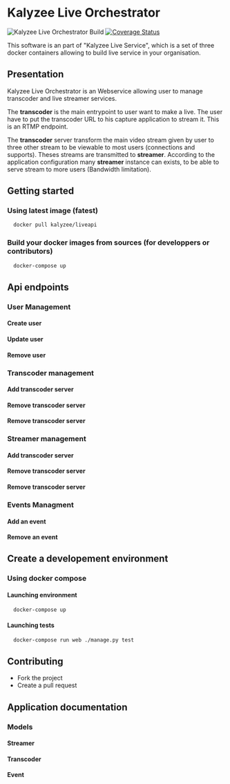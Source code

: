 # Kalyzee Live Orchestrator

![Kalyzee Live Orchestrator Build](https://travis-ci.org/Kalyzee/liveapi.svg?branch=master) [![Coverage Status](https://coveralls.io/repos/github/Kalyzee/liveapi/badge.svg?branch=master)](https://coveralls.io/github/Kalyzee/liveapi?branch=master)



This software is an part of "Kalyzee Live Service", which is a set of three docker containers allowing to build live service in your organisation.

## Presentation

Kalyzee Live Orchestrator is an Webservice allowing user to manage transcoder and live streamer services.

The __transcoder__ is the main entrypoint to user want to make a live. The user have to put the transcoder URL to his capture application to stream it. This is an RTMP endpoint.

The __transcoder__ server transform the main video stream given by user to three other stream to be viewable to most users (connections and supports). Theses streams are transmitted to __streamer__. According to the application configuration many __streamer__ instance can exists, to be able to serve stream to more users (Bandwidth limitation).


## Getting started

### Using latest image (fatest)

```bash
  docker pull kalyzee/liveapi
```

### Build your docker images from sources (for developpers or contributors)

```bash
  docker-compose up
```


## Api endpoints

### User Management

#### Create user

#### Update user

#### Remove user


### Transcoder management

#### Add transcoder server

#### Remove transcoder server

#### Remove transcoder server


### Streamer management

#### Add transcoder server

#### Remove transcoder server

#### Remove transcoder server


### Events Managment

#### Add an event

#### Remove an event


## Create a developement environment


### Using docker compose

#### Launching environment

```bash
  docker-compose up
```

#### Launching tests
```bash
  docker-compose run web ./manage.py test
```

## Contributing

* Fork the project
* Create a pull request

## Application documentation

### Models


#### Streamer


#### Transcoder

#### Event
